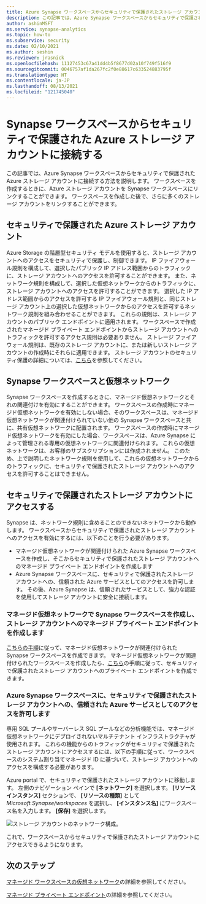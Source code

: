 ```yaml
---
title: Azure Synapse ワークスペースからセキュリティで保護されたストレージ アカウントに接続する
description: この記事では、Azure Synapse ワークスペースからセキュリティで保護されたストレージ アカウントに接続する方法を説明します
author: ashinMSFT
ms.service: synapse-analytics
ms.topic: how-to
ms.subservice: security
ms.date: 02/10/2021
ms.author: seshin
ms.reviewer: jrasnick
ms.openlocfilehash: 11127453c67a41dd4b5f8677d02a10f749f516f9
ms.sourcegitcommit: 0046757af1da267fc2f0e88617c633524883795f
ms.translationtype: HT
ms.contentlocale: ja-JP
ms.lasthandoff: 08/13/2021
ms.locfileid: "121745040"
---
```

# <a name="connect-to-a-secure-azure-storage-account-from-your-synapse-workspace"></a>Synapse ワークスペースからセキュリティで保護された Azure ストレージ アカウントに接続する

この記事では、Azure Synapse ワークスペースからセキュリティで保護された Azure ストレージ アカウントに接続する方法を説明します。 ワークスペースを作成するときに、Azure ストレージ アカウントを Synapse ワークスペースにリンクすることができます。 ワークスペースを作成した後で、さらに多くのストレージ アカウントをリンクすることができます。


## <a name="secured-azure-storage-accounts"></a>セキュリティで保護された Azure ストレージ アカウント
Azure Storage の階層型セキュリティ モデルを使用すると、ストレージ アカウントへのアクセスをセキュリティで保護し、制御できます。 IP ファイアウォール規則を構成して、選択したパブリック IP アドレス範囲からのトラフィックに、ストレージ アカウントへのアクセスを許可することができます。 また、ネットワーク規則を構成して、選択した仮想ネットワークからのトラフィックに、ストレージ アカウントへのアクセスを許可することができます。 選択した IP アドレス範囲からのアクセスを許可する IP ファイアウォール規則と、同じストレージ アカウント上の選択した仮想ネットワークからのアクセスを許可するネットワーク規則を組み合わせることができます。 これらの規則は、ストレージ アカウントのパブリック エンドポイントに適用されます。 ワークスペースで作成されたマネージド プライベート エンドポイントからストレージ アカウントへのトラフィックを許可するアクセス規則は必要ありません。 ストレージ ファイアウォール規則は、既存のストレージ アカウントに、または新しいストレージ アカウントの作成時にそれらに適用できます。 ストレージ アカウントのセキュリティ保護の詳細については、[こちら](../../storage/common/storage-network-security.md)を参照してください。

## <a name="synapse-workspaces-and-virtual-networks"></a>Synapse ワークスペースと仮想ネットワーク
Synapse ワークスペースを作成するときに、マネージド仮想ネットワークとそれの関連付けを有効にすることができます。 ワークスペースの作成時にマネージド仮想ネットワークを有効にしない場合、そのワークスペースは、マネージド仮想ネットワークが関連付けられていない他の Synapse ワークスペースと共に、共有仮想ネットワークに配置されます。 ワークスペースの作成時にマネージド仮想ネットワークを有効にした場合、ワークスペースは、Azure Synapse によって管理される専用の仮想ネットワークに関連付けられます。 これらの仮想ネットワークは、お客様のサブスクリプションには作成されません。 このため、上で説明したネットワーク規則を使用して、これらの仮想ネットワークからのトラフィックに、セキュリティで保護されたストレージ アカウントへのアクセスを許可することはできません。  

## <a name="access-a-secured-storage-account"></a>セキュリティで保護されたストレージ アカウントにアクセスする
Synapse は、ネットワーク規則に含めることのできないネットワークから動作します。 ワークスペースからセキュリティで保護されたストレージ アカウントへのアクセスを有効にするには、以下のことを行う必要があります。

* マネージド仮想ネットワークが関連付けられた Azure Synapse ワークスペースを作成し、そこからセキュリティで保護されたストレージ アカウントへのマネージド プライベート エンドポイントを作成します
* Azure Synapse ワークスペースに、セキュリティで保護されたストレージ アカウントへの、信頼された Azure サービスとしてのアクセスを許可します。 その後、Azure Synapse は、信頼されたサービスとして、強力な認証を使用してストレージ アカウントに安全に接続します。   

### <a name="create-a-synapse-workspace-with-a-managed-virtual-network-and-create-managed-private-endpoints-to-your-storage-account"></a>マネージド仮想ネットワークで Synapse ワークスペースを作成し、ストレージ アカウントへのマネージド プライベート エンドポイントを作成します
[こちらの手順](./synapse-workspace-managed-vnet.md)に従って、マネージド仮想ネットワークが関連付けられた Synapse ワークスペースを作成できます。 マネージド仮想ネットワークが関連付けられたワークスペースを作成したら、[こちら](./how-to-create-managed-private-endpoints.md)の手順に従って、セキュリティで保護されたストレージ アカウントへのプライベート エンドポイントを作成できます。 

### <a name="grant-your-azure-synapse-workspace-access-to-your-secure-storage-account-as-a-trusted-azure-service"></a>Azure Synapse ワークスペースに、セキュリティで保護されたストレージ アカウントへの、信頼された Azure サービスとしてのアクセスを許可します
専用 SQL プールやサーバーレス SQL プールなどの分析機能では、マネージド仮想ネットワークにデプロイされないマルチテナント インフラストラクチャが使用されます。 これらの機能からのトラフィックがセキュリティで保護されたストレージ アカウントにアクセスするには、以下の手順に従って、ワークスペースのシステム割り当てマネージド ID に基づいて、ストレージ アカウントへのアクセスを構成する必要があります。

Azure portal で、セキュリティで保護されたストレージ アカウントに移動します。 左側のナビゲーション ペインで **[ネットワーク]** を選択します。 **[リソース インスタンス]** セクションで、 **[リソースの種類]** として *Microsoft.Synapse/workspaces* を選択し、 **[インスタンス名]** にワークスペース名を入力します。 **[保存]** を選択します。

![ストレージ アカウントのネットワーク構成。](./media/connect-to-a-secure-storage-account/secured-storage-access.png)

これで、ワークスペースからセキュリティで保護されたストレージ アカウントにアクセスできるようになります。


## <a name="next-steps"></a>次のステップ

[マネージド ワークスペースの仮想ネットワーク](./synapse-workspace-managed-vnet.md)の詳細を参照してください。

[マネージド プライベート エンドポイント](./synapse-workspace-managed-private-endpoints.md)の詳細を参照してください。
